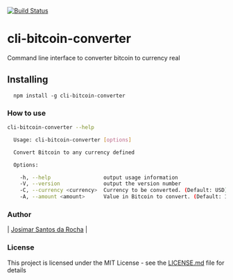[![Build Status](https://travis-ci.org/josimarrocha/cli-bitcoin-converter.svg?branch=master)](https://travis-ci.org/josimarrocha/cli-bitcoin-converter)

# cli-bitcoin-converter

Command line interface to converter bitcoin to currency real

## Installing

```
  npm install -g cli-bitcoin-converter
```

### How to use

```sh
cli-bitcoin-converter --help

  Usage: cli-bitcoin-converter [options]

  Convert Bitcoin to any currency defined

  Options:

    -h, --help                 output usage information
    -V, --version              output the version number
    -C, --currency <currency>  Currency to be converted. (Default: USD)
    -A, --amount <amount>      Value in Bitcoin to convert. (Default: 1)
```

### Author

|  [Josimar Santos da Rocha](https://github.com/josimarrocha/)   |

### License

This project is licensed under the MIT License - see the [LICENSE.md](LICENSE.md) file for details